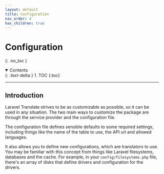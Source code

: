 ```yaml
---
layout: default
title: Configuration
nav_order: 4
has_children: true
---
```



# Configuration
{: .no_toc }

<details open markdown="block">
  <summary>
    Contents
  </summary>
  {: .text-delta }
1. TOC
{:toc}
</details>

---

## Introduction

Laravel Translate strives to be as customizable as possible, so it can be used in any situation. The two main ways to customize the package are through the service provider and the configuration file.

The configuration file defines sensible defaults to some required settings, including things like the name of the table to use, the API url and allowed languages.

It also allows you to define new configurations, which are translators to use. You may be familiar with this concept from things like Laravel filesystems, databases and the cache. For example, in your ```config/filesystems.php``` file, there's an array of disks that define drivers and configuration for the drivers.
